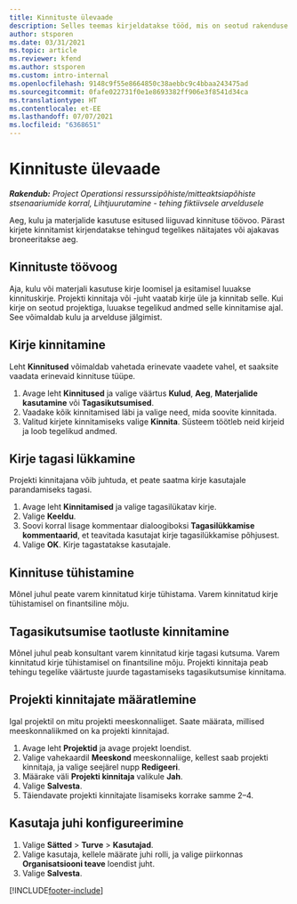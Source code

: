```yaml
---
title: Kinnituste ülevaade
description: Selles teemas kirjeldatakse tööd, mis on seotud rakenduse Project Operations kinnitustega.
author: stsporen
ms.date: 03/31/2021
ms.topic: article
ms.reviewer: kfend
ms.author: stsporen
ms.custom: intro-internal
ms.openlocfilehash: 9148c9f55e8664850c38aebbc9c4bbaa243475ad
ms.sourcegitcommit: 0fafe022731f0e1e8693382ff906e3f8541d34ca
ms.translationtype: HT
ms.contentlocale: et-EE
ms.lasthandoff: 07/07/2021
ms.locfileid: "6368651"
---
```

# <a name="approvals-overview"></a>Kinnituste ülevaade

_**Rakendub:** Project Operationsi ressurssipõhiste/mitteaktsiapõhiste stsenaariumide korral,  Lihtjuurutamine - tehing fiktiivsele arveldusele_

Aeg, kulu ja materjalide kasutuse esitused liiguvad kinnituse töövoo. Pärast kirjete kinnitamist kirjendatakse tehingud tegelikes näitajates või ajakavas broneeritakse aeg.

## <a name="approvals-workflow"></a>Kinnituste töövoog
Aja, kulu või materjali kasutuse kirje loomisel ja esitamisel luuakse kinnituskirje. Projekti kinnitaja või -juht vaatab kirje üle ja kinnitab selle. Kui kirje on seotud projektiga, luuakse tegelikud andmed selle kinnitamise ajal. See võimaldab kulu ja arvelduse jälgimist.

## <a name="approve-an-entry"></a>Kirje kinnitamine
Leht **Kinnitused** võimaldab vahetada erinevate vaadete vahel, et saaksite vaadata erinevaid kinnituse tüüpe.
  
1. Avage leht **Kinnitused** ja valige väärtus **Kulud**, **Aeg**, **Materjalide kasutamine** või **Tagasikutsumised**.
2. Vaadake kõik kinnitamised läbi ja valige need, mida soovite kinnitada.
3. Valitud kirjete kinnitamiseks valige **Kinnita**.
Süsteem töötleb neid kirjeid ja loob tegelikud andmed.

## <a name="reject-an-entry"></a>Kirje tagasi lükkamine
Projekti kinnitajana võib juhtuda, et peate saatma kirje kasutajale parandamiseks tagasi.
  
1. Avage leht **Kinnitamised** ja valige tagasilükatav kirje. 
2. Valige **Keeldu**.
3. Soovi korral lisage kommentaar dialoogiboksi **Tagasilükkamise kommentaarid**, et teavitada kasutajat kirje tagasilükkamise põhjusest.
4. Valige **OK**. Kirje tagastatakse kasutajale.
  
## <a name="cancel-approval"></a>Kinnituse tühistamine
Mõnel juhul peate varem kinnitatud kirje tühistama. Varem kinnitatud kirje tühistamisel on finantsiline mõju. 

## <a name="approving-recall-requests"></a>Tagasikutsumise taotluste kinnitamine
Mõnel juhul peab konsultant varem kinnitatud kirje tagasi kutsuma. Varem kinnitatud kirje tühistamisel on finantsiline mõju. Projekti kinnitaja peab tehingu tegelike väärtuste juurde tagastamiseks tagasikutsumise kinnitama.

## <a name="specify-project-approvers"></a>Projekti kinnitajate määratlemine
Igal projektil on mitu projekti meeskonnaliiget. Saate määrata, millised meeskonnaliikmed on ka projekti kinnitajad.

1. Avage leht **Projektid** ja avage projekt loendist.
2. Valige vahekaardil **Meeskond** meeskonnaliige, kellest saab projekti kinnitaja, ja valige seejärel nupp **Redigeeri**.
3. Määrake väli **Projekti kinnitaja** valikule **Jah**.
4. Valige **Salvesta**.
5. Täiendavate projekti kinnitajate lisamiseks korrake samme 2–4.

## <a name="configure-the-users-manager"></a>Kasutaja juhi konfigureerimine

1. Valige **Sätted** > **Turve** > **Kasutajad**.
2. Valige kasutaja, kellele määrate juhi rolli, ja valige piirkonnas **Organisatsiooni teave** loendist juht. 
3. Valige **Salvesta**.




[!INCLUDE[footer-include](../includes/footer-banner.md)]
